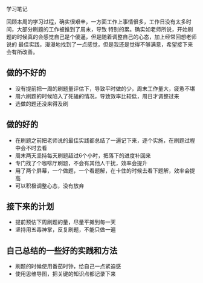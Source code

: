 学习笔记

回顾本周的学习过程，确实很艰辛，一方面工作上事情很多，工作日没有太多时间，大部分刷题的工作被推到了周末，导致
特别的累。确实如老师所说，开始刷题的时候真的会感觉自己是个傻逼，但是随着调整自己的心态，加上经常回想老师说的
最佳实践，漫漫地找到了一点感觉，但是我还是觉得不够满意，希望接下来会有所改善。

## 做的不好的

* 没有提前把一周的刷题量评估下，导致平时做的少，周末工作量大，疲惫不堪
* 周六刷题的时候陷入了死磕的情况，导致效率比较低，周日才调整过来
* 选做的题还没来得及刷

## 做的好的

* 在刷题之前把老师说的最佳实践都总结了一遍记下来，逐个实施，在刷题过程中会不时去看
* 周末两天坚持每天刷题超过6个小时，把落下的进度补回来
* 专门找了个咖啡厅刷题，不会有其他人干扰，效率会提升
* 用了两个屏幕，一个做题，一个看题解，在卡住的时候去看下题解，效率会提高
* 可以积极调整心态，没有放弃


## 接下来的计划

* 提前预估下周刷题的量，尽量平摊到每一天
* 坚持用五毒神掌，反复刷题，不能只做一遍

## 自己总结的一些好的实践和方法

* 刷题的时候使用番茄时钟，给自己一点紧迫感
* 使用思维导图，把关键的知识点都记录下来